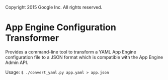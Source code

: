Copyright 2015 Google Inc.
All rights reserved.

# App Engine Configuration Transformer

Provides a command-line tool to transform a YAML App Engine configuration file
to a JSON format which is compatible with the App Engine Admin API.

Usage:
    `$ ./convert_yaml.py app.yaml > app.json`
